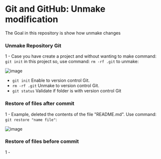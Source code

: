 # Git and GitHub: Unmake modification
The Goal in this repository is show how unmake changes

### Unmake Repository Git

1 - Case you have create a project and without wanting to make command: ``` git init ``` in this project so, use command: ``` rm -rf .git ``` to unmake:

![image](https://github.com/user-attachments/assets/47f94c40-7b0a-4353-aeb1-3830c25f58a8)

- ``` git init ``` Enable to version control Git.
- ``` rm -rf .git ``` Unmake to version control Git.
- ``` git status ``` Validate if folder is with version control Git


### Restore of files after commit

1 - Example, deleted the contents of the file "README.md". Use command: ``` git restore "name file" ```:

![image](https://github.com/user-attachments/assets/60848a7e-8bf4-4918-a40a-c74ccdf58504)


### Restore of files before commit

1 - 

